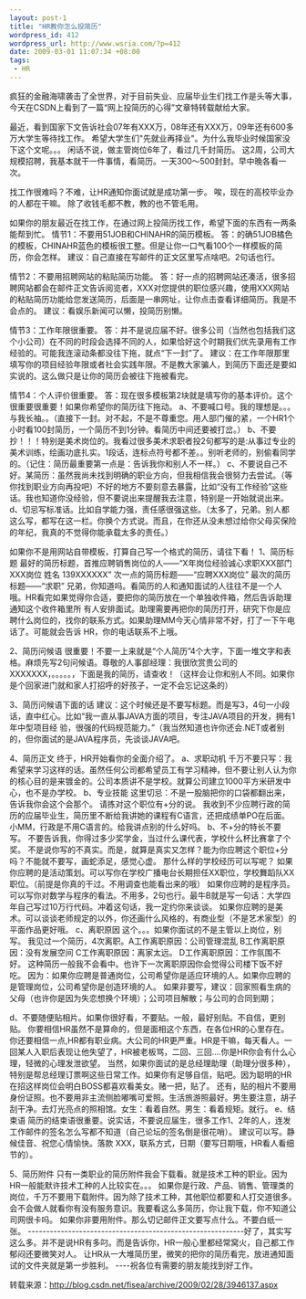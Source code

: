 ```yaml
--- 
layout: post-1
title: "HR教你怎么投简历"
wordpress_id: 412
wordpress_url: http://www.wsria.com/?p=412
date: 2009-03-01 11:07:34 +08:00
tags: 
 - HR
---
```

疯狂的金融海啸袭击了全世界，对于目前失业、应届毕业生们找工作是头等大事，今天在CSDN上看到了一篇“网上投简历的心得”文章特转载献给大家。

最近，看到国家下文告诉社会07年有XXX万，08年还有XXX万，09年还有600多万大学生等待找工作。
希望大学生们"先就业再择业"。为什么我毕业时候国家没下这个文呢。。。
闲话不说，做主管岗位6年了，看过几千封简历。
这2周，公司大规模招聘，我基本就干一件事情，看简历。一天300～500封封。早中晚各看一次。
<!--more-->
找工作很难吗？不难，让HR通知你面试就是成功第一步。
唉，现在的高校毕业办的人都在干嘛。
除了收钱毛都不教，教的也不管毛用。

如果你的朋友最近在找工作，在通过网上投简历找工作，希望下面的东西有一两条能帮到忙。
情节1：不要用51JOB和CHINAHR的简历模板。
答：的确51JOB橘色的模板，CHINAHR蓝色的模板很工整。但是让你一口气看100个一样模板的简历，你会怎样。
建议：自己直接在写邮件的正文区里写点啥吧。2句话也行。

情节2：不要用招聘网站的粘贴简历功能。
答：好一点的招聘网站还凑活，很多招聘网站都会在邮件正文告诉阅览者，XXX对您提供的职位感兴趣，使用XXX网站的粘贴简历功能给您发送简历，后面是一串网址，让你点击查看详细简历。我是不会点的。
建议：看娱乐新闻可以懒，投简历别懒。

情节3：工作年限很重要。
答：并不是说应届不好。很多公司（当然也包括我们这个小公司）在不同的时段会选择不同的人，如果恰好这个时期我们优先录用有工作经验的。可能我连滚动条都没往下拖，就点“下一封”了。
建议：在工作年限那里填写你的项目经验年限或者社会实践年限。不是教大家骗人，到简历下面还是要如实说的。这么做只是让你的简历会被往下拖被看完。

情节4：个人评价很重要。
答：现在很多模板第2块就是填写你的基本评价。这个很重要很重要！如果你希望你的简历往下拖动。
a、不要喊口号。我的理想是。。。与我长袖。。（直接下一封。对不起，不是不尊重您。用人部门催的紧，一个HR1个小时看100封简历，一个简历不到1分钟。看简历中间还要被打岔。）
b、不要抄！！！特别是美术岗位的。我看过很多美术求职者投2句都写的是:从事过专业的美术训练，绘画功底扎实。1段话，连标点符号都不差。。别听老师的，别偷看同学的。（记住：简历最重要第一点是：告诉我你和别人不一样。）
c、不要说自己不好。某简历：虽然我尚未找到明确的职业方向，但我相信我会很努力去尝试。（等你找到职业方向再投吧）不好的地方不要刻意去暴露，比如“没有工作经验”这些话。我也知道你没经验，但不要说出来提醒我去注意，特别是一开始就说出来。
d、切忌写标准话。比如自学能力强，责任感很强这些。（太多了，兄弟。别人都这么写，都写在这一栏。你换个方式说。而且，在你还从没未想过给你父母买保险的年纪，我真的不觉得你能承载太多的责任。）

如果你不是用网站自带模板，打算自己写一个格式的简历，请往下看！
1、简历标题
最好的简历标题，首推应聘销售岗位的人——“X年岗位经验诚心求职XXX部门XXX岗位 姓名 139XXXXXX”
次一点的简历标题——“应聘XXX岗位”
最次的简历标题——“求职”
兄弟，你知道吗。看简历的人和通知面试的人往往不是一个人哦。HR看完如果觉得你合适，要把你的简历放在一个单独收件箱，然后告诉助理通知这个收件箱里所 有人安排面试。助理需要再把你的简历打开，研究下你是应聘什么岗位的，找你的联系方式。如果助理MM今天心情非常不好，打了一下午电话了。可能就会告诉 HR，你的电话联系不上哦。

2、简历问候语
很重要！不要一上来就是“个人简历”4个大字，下面一堆文字和表格。麻烦先写2句问候语。尊敬的人事部经理：我很欣赏贵公司的 XXXXXXX，。。。。。，下面是我的简历，请查收！（这样会让你和别人不同。如果你是个回家进门就和家人打招呼的好孩子，一定不会忘记这条的）

3、简历问候语下面的话
建议：这个时候还是不要写标题。而是写3，4句一小段话，直中红心。比如“我一直从事JAVA方面的项目，专注JAVA项目的开发，拥有1年中型项目经 验，很强的代码规范能力。”（我当然知道也许你还会.NET或者别的，但你面试的是JAVA程序员，先谈谈JAVA吧。

4、简历正文
终于，HR开始看你的全面介绍了。
a、求职动机
千万不要只写：我希望来学习这样的话。虽然任何公司都希望员工有学习精神，但不要让别人认为你的核心目的是来镀金的。公司本质讲不是学校。就算公司建立1000平方米研发中心，也不是办学校。
b、专业技能
这里切忌：不是一股脑把你的口袋都翻出来，告诉我你会这个会那个。
请拣对这个职位有+分的说。
我收到不少应聘行政的简历的应届毕业生，简历里不断给我讲她的课程有C语言，还把成绩单PO在后面。
小MM，行政是不用C语言的。给我讲点别的什么好吗。
b、不+分的特长不要写。
不要告诉我，你得过多少奖学金，当过什么课代表，学校什么杯比赛拿了个奖。
不是说你写的不真实。而是，就算是真实又怎样？能为你应聘这个职位+分吗？不能就不要写，画蛇添足，感觉心虚。
那什么样的学校经历可以写呢？
如果你应聘的是活动策划。可以写你在学校广播电台长期担任XX职位，学校舞蹈队XX职位。（前提是你真的干过。不用调查也能看出来的哦）
如果你应聘的是程序员。可以写你对数学与程序的看法。不用多，2句也行。最牛B就是写一句话：大学四年自己写过10万行代码。冲着这句话，我一定约你来谈谈。
如果你应聘的是美术。可以谈谈老师规定的以外，你还画什么风格的，有商业型（不是艺术家型）的平面作品更好哦。
c、离职原因
这个。。。如果你面试的不是主管以上岗位，别写。
我见过一个简历，4次离职。A工作离职原因：公司管理混乱 B工作离职原因：没有发展空间 C工作离职原因：离家太远。 D工作离职原因：工作氛围不好。
这种简历一般我不会看中。也许下一次离职原因你会觉得公司楼下饭不好吃。
因为：如果你应聘是普通岗位，公司希望你是适应环境的人。如果你应聘的是管理岗位，公司希望你是创造环境的人。
如果非要写，建议：回家照看生病的父母（也许你是因为失恋想换个环境）；公司项目解散；与公司的合同到期；

d、不要随便贴相片。如果你很好看，不要贴。一般，最好别贴。不自信，更别贴。
你要相信HR虽然不是算命的，但是面相这个东西，在各位HR的心里存在。你还要相信一点,HR都有职业病。大公司的HR更严重。HR是干嘛，每天看人。一回某人入职后表现让他失望了，HR被老板骂，二回、三回....你是HR你会有什么心理，轻微的心理发泄欲望。
当然，如果你面试的是总经理助理（助理分很多种），特别是帮总经理订票啊这些日常工作。如果你有足够自信，贴吧。因为聪明的HR在招这样岗位会明白BOSS都喜欢看美女。赌一把，贴了。
还有，贴的相片不要用身份证照。也不要用非主流侧脸嘟嘴可爱照。生活旅游照最好。男生要注意，胡子刮干净。去灯光亮点的照相馆。女生：看着自然。男生：看着规矩。就行。
e、结束语
简历的结束语很重要。说实话，不要说应届生，很多工作1、2年的人，连发工作邮件的签名怎么写都不知道（自己论坛的签名倒是很花哨）。
建议可以写。静候佳音、祝您心情愉快。落款 XXX，联系方式，日期（要写日期哦，HR看人看细节的）。

5、简历附件
只有一类职业的简历附件我会下载看。就是技术工种的职业。因为HR一般能默许技术工种的人比较实在。。。
如果你是行政、产品、销售、管理类的岗位，千万不要用下载附件。因为除了技术工种，其他职位都要和人打交道很多。会不会做人就看你有没有服务意识。我要看这么多简历，你让我下载，你不知道公司网很卡吗。
如果你非要用附件。那么切记邮件正文要写点什么。不要白纸一张。
-----------------------------------------------------------好了，其实写这么多。并不是说HR有多叼。而是告诉你，HR一般心里都经常窝火，自己都工作郁闷还要微笑对人。
让HR从一大堆简历里，微笑的把你的简历看完，放进通知面试的文件夹就是第一步胜利。
----祝各位有需要的朋友能找到好工作。

转载来源：http://blog.csdn.net/fisea/archive/2009/02/28/3946137.aspx
